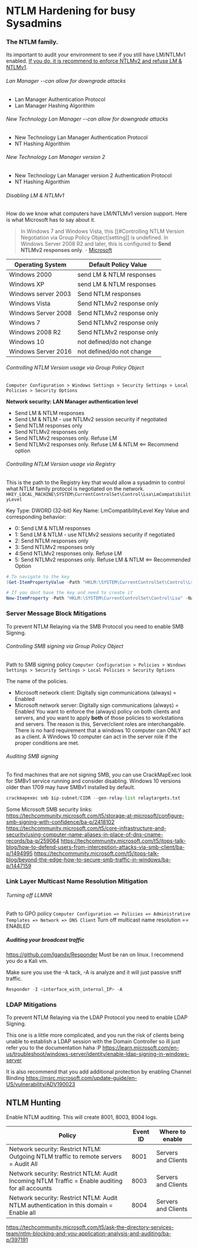 # NTLM Hardening for busy Sysadmins

### The NTLM family. 

Its important to audit your environment to see if you still have LM/NTLMv1 enabled. [If you do, it is recommend to enforce NTLMv2 and refuse LM & NTLMv1](https://learn.microsoft.com/en-us/windows/security/threat-protection/security-policy-settings/network-security-lan-manager-authentication-level).

###### Lan Manager --can allow for downgrade attacks
- Lan Manager Authentication Protocol 
- Lan Manager Hashing Algorithim

###### New Technology Lan Manager --can allow for downgrade attacks
- New Technology Lan Manager Authentication Protocol
- NT Hashing Algorithim

###### New Technology Lan Manager version 2
- New Technology Lan Manager version 2 Authentication Protocol
- NT Hashing Algorithim


###### Disabling LM & NTLMv1
How do we know what computers have LM/NTLMv1 version support. Here is what Microsoft has to say about it.  

> In Windows 7 and Windows Vista, this [[#Controlling NTLM Version Negotiation via Group Policy Object|setting]] is undefined. In Windows Server 2008 R2 and later, this  is configured to **Send NTLMv2 responses only**.
> \- [Microsoft ](https://learn.microsoft.com/en-us/windows/security/threat-protection/security-policy-settings/network-security-lan-manager-authentication-level)

Operating System | Default Policy Value
---|---
Windows 2000 | send LM & NTLM responses
Windows XP | send LM & NTLM responses
Windows server 2003 | Send NTLM responses
Windows Vista | Send NTLMv2 response only
Windows Server 2008 |Send NTLMv2 response only
Windows 7 | Send NTLMv2 response only
Windows 2008 R2 | Send NTLMv2 response only
Windows 10 | not defined/do not change
Windows Server 2016 | not defined/do not change



###### Controlling NTLM Version usage via Group Policy Object
`Computer Configuration > Windows Settings > Security Settings > Local Policies > Security Options`

**Network security: LAN Manager authentication level**
- Send LM & NTLM responses
- Send LM & NTLM - use NTLMv2 session security if negotiated
- Send NTLM responses only
- Send NTLMv2 responses only
- Send NTLMv2 responses only. Refuse LM
- Send NTLMv2 responses only. Refuse LM & NTLM  <== Recommend option

###### Controlling NTLM Version usage via Registry
This is the path to the Registry key that would allow a sysadmin to control what NTLM family protocol is negotiated on the network.
`HKEY_LOCAL_MACHINE\SYSTEM\CurrentControlSet\Control\Lsa\LmCompatibilityLevel`

Key Type: DWORD (32-bit) 
Key Name: LmCompatibilityLevel
Key Value and corresponding behavior:
- 0: Send LM & NTLM responses
- 1: Send LM & NTLM - use NTLMv2 sessions security if negotiated
- 2: Send NTLM responses only
- 3: Send NTLMv2 responses only
- 4:Send NTLMv2 responses only. Refuse LM
- 5: Send NTLMv2 responses only. Refuse LM & NTLM <== Recommended Option 

```powershell
# To navigate to the key
(Get-ItemPropertyValue -Path "HKLM:\SYSTEM\CurrentControlSet\Control\Lsa" -Name "LmCompatibilityLevel")

# If you dont have the key and need to create it
New-ItemProperty -Path "HKLM:\SYSTEM\CurrentControlSet\Control\Lsa" -Name "LmCompatibilityLevel" -Value $DesiredBehavior -PropertyType DWORD
```


### Server Message Block Mitigations
To prevent NTLM Relaying via the SMB Protocol you need to enable SMB Signing.
 
###### Controlling SMB signing via Group Policy Object
Path to SMB signing policy
`Computer Configuration > Policies > Windows Settings > Security Settings > Local Policies > Security Options`

The name of the policies.
- Microsoft network client: Digitally sign communications (always) = Enabled
- Microsoft network server: Digitally sign communications (always) = Enabled
You want to enforce the (always) policy on both clients and servers, and you want to apply **both** of those policies to workstations and servers. The reason is this, Server/client roles are interchangable. There is no hard requirement that a windows 10 computer can ONLY act as a client. A Windows 10 computer can act in the server role if the proper conditions are met.

###### Auditing SMB signing
To find machines that are not signing SMB, you can use CrackMapExec
look for SMBv1 service running and consider disabling. 
Windows 10 versions older than 1709 may have SMBv1 installed by default.
```python
crackmapexec smb $ip-subnet/CIDR --gen-relay-list relaytargets.txt
```

Some Microsoft SMB security links:
https://techcommunity.microsoft.com/t5/storage-at-microsoft/configure-smb-signing-with-confidence/ba-p/2418102
https://techcommunity.microsoft.com/t5/core-infrastructure-and-security/using-computer-name-aliases-in-place-of-dns-cname-records/ba-p/259064
https://techcommunity.microsoft.com/t5/itops-talk-blog/how-to-defend-users-from-interception-attacks-via-smb-client/ba-p/1494995
https://techcommunity.microsoft.com/t5/itops-talk-blog/beyond-the-edge-how-to-secure-smb-traffic-in-windows/ba-p/1447159


### Link Layer Multicast Name Resolution Mitigation
###### Turning off LLMNR
Path to GPO policy
`Computer Configuration => Policies => Administrative Templates => Network => DNS Client`
Turn off multicast name resolution == ENABLED

##### Auditing your broadcast traffic
https://github.com/lgandx/Responder 
Must be ran on linux. I recommend you do a Kali vm.

Make sure you use the -A tack, -A is analyze and it will just passive sniff traffic.
```python
Responder -I <interface_with_internal_IP> -A
```



### LDAP Mitigations
To prevent NTLM Relaying via the LDAP Protocol you need to enable LDAP Signing.

This one is a little more complicated, and you run the risk of clients being unable to establish a LDAP session with the Domain Controller so ill just refer you to the documentation haha :P
https://learn.microsoft.com/en-us/troubleshoot/windows-server/identity/enable-ldap-signing-in-windows-server

It is also recommend that you add additional protection by enabling Channel Binding
https://msrc.microsoft.com/update-guide/en-US/vulnerability/ADV190023



## NTLM Hunting
Enable NTLM auditing. This will create 8001, 8003, 8004 logs.

Policy | Event ID | Where to enable
---|---|---
Network security: Restrict NTLM: Outgoing NTLM traffic to remote servers = Audit All | 8001 | Servers and Clients
Network security: Restrict NTLM: Audit Incoming NTLM Traffic = Enable auditing for all accounts | 8003| Servers and Clients
Network security: Restrict NTLM: Audit NTLM authentication in this domain = Enable all | 8004| Servers and Clients

https://techcommunity.microsoft.com/t5/ask-the-directory-services-team/ntlm-blocking-and-you-application-analysis-and-auditing/ba-p/397191
